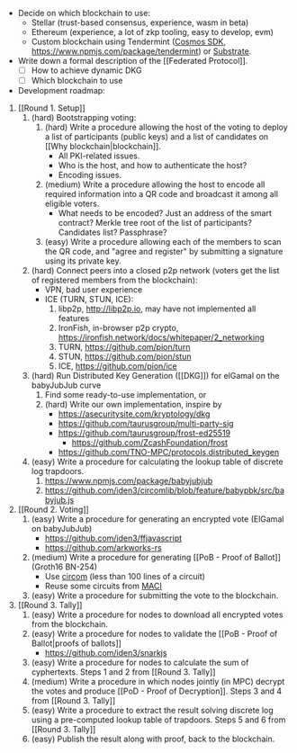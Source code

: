 - Decide on which blockchain to use:
	- Stellar (trust-based consensus, experience, wasm in beta)
	- Ethereum (experience, a lot of zkp tooling, easy to develop, evm)
	- Custom blockchain using Tendermint ([Cosmos SDK](https://v1.cosmos.network/sdk), https://www.npmjs.com/package/tendermint) or [Substrate](http://substrate.io).
- Write down a formal description of the [[Federated Protocol]].
	- [ ] How to achieve dynamic DKG
	- [ ] Which blockchain to use
- Development roadmap:
1. [[Round 1. Setup]]
	1. (hard) Bootstrapping voting:
		1. (hard) Write a procedure allowing the host of the voting to deploy a list of participants (public keys) and a list of candidates on [[Why blockchain|blockchain]].
			  - All PKI-related issues.
			  - Who is the host, and how to authenticate the host? 
			  - Encoding issues.
		2. (medium) Write a procedure allowing the host to encode all required information into a QR code and broadcast it among all eligible voters. 
			  - What needs to be encoded? Just an address of the smart contract? Merkle tree root of the list of participants? Candidates list? Passphrase?
		3. (easy) Write a procedure allowing each of the members to scan the QR code, and "agree and register" by submitting a signature using its private key.  
	2. (hard) Connect peers into a closed p2p network (voters get the list of registered members from the blockchain):
		- VPN, bad user experience
		- ICE (TURN, STUN, ICE):
			1. libp2p, http://libp2p.io, may have not implemented all features
			2. IronFish, in-browser p2p crypto, https://ironfish.network/docs/whitepaper/2_networking
			3. TURN, https://github.com/pion/turn
			4. STUN, https://github.com/pion/stun
			5. ICE, https://github.com/pion/ice
	3. (hard) Run Distributed Key Generation ([[DKG]]) for elGamal on the babyJubJub curve
		1. Find some ready-to-use implementation, or
		2. (hard) Write our own implementation, inspire by
			- https://asecuritysite.com/kryptology/dkg
			- https://github.com/taurusgroup/multi-party-sig
			- https://github.com/taurusgroup/frost-ed25519
			   - https://github.com/ZcashFoundation/frost
			- https://github.com/TNO-MPC/protocols.distributed_keygen
	4. (easy) Write a procedure for calculating the lookup table of discrete log trapdoors.
		1. https://www.npmjs.com/package/babyjubjub
		2. https://github.com/iden3/circomlib/blob/feature/babypbk/src/babyjub.js
1. [[Round 2. Voting]]
	1. (easy) Write a procedure for generating an encrypted vote (ElGamal on babyJubJub)
		- https://github.com/iden3/ffjavascript
		- https://github.com/arkworks-rs
	2. (medium) Write a procedure for generating [[PoB - Proof of Ballot]] (Groth16 BN-254)
		- Use [circom](https://docs.circom.io) (less than 100 lines of a circuit)
		- Reuse some circuits from [MACI](https://github.com/privacy-scaling-explorations/maci/tree/master/circuits/circom)
	3. (easy) Write a procedure for submitting the vote to the blockchain.
2. [[Round 3. Tally]]
	1. (easy) Write a procedure for nodes to download all encrypted votes from the blockchain.
	2. (easy) Write a procedure for nodes to validate the [[PoB - Proof of Ballot|proofs of ballots]]
		 - https://github.com/iden3/snarkjs
	1. (easy) Write a procedure for nodes to calculate the sum of cyphertexts. Steps 1 and 2 from [[Round 3. Tally]]
	2. (medium) Write a procedure in which nodes jointly (in MPC) decrypt the votes and produce [[PoD - Proof of Decryption]]. Steps 3 and 4 from [[Round 3. Tally]]
	3. (easy) Write a procedure to extract the result solving discrete log using a pre-computed lookup table of trapdoors. Steps 5 and 6 from [[Round 3. Tally]]
	4. (easy) Publish the result along with proof, back to the blockchain.